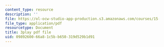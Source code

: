 ```yaml
---
content_type: resource
description: ''
file: https://ol-ocw-studio-app-production.s3.amazonaws.com/courses/15-071-the-analytics-edge-spring-2017/0989260066a81c5bb650319d529b1d91_xEjZjz7oxbI.pdf
file_type: application/pdf
resourcetype: Document
title: 3play pdf file
uid: 09892600-66a8-1c5b-b650-319d529b1d91
---
```

